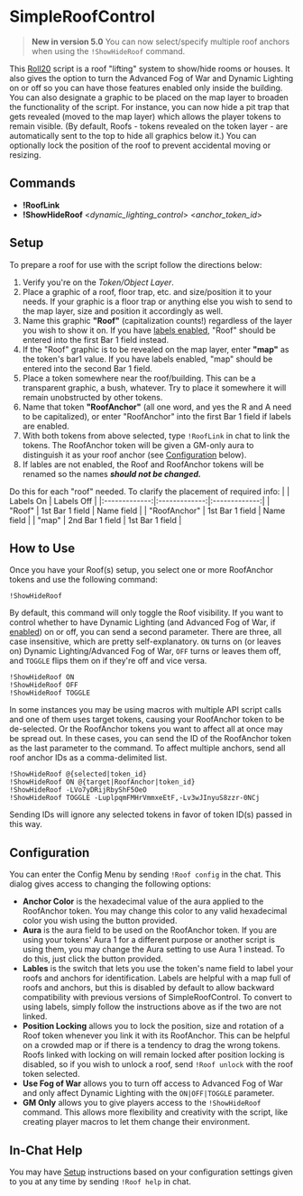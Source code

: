 # SimpleRoofControl
> **New in version 5.0** You can now select/specify multiple roof anchors when using the `!ShowHideRoof` command.

This [Roll20](http://roll20.net/) script is a roof "lifting" system to show/hide rooms or houses. It also gives the option to turn the Advanced Fog of War and Dynamic Lighting on or off so you can have those features enabled only inside the building. You can also designate a graphic to be placed on the map layer to broaden the functionality of the script. For instance, you can now hide a pit trap that gets revealed (moved to the map layer) which allows the player tokens to remain visible. (By default, Roofs - tokens revealed on the token layer - are automatically sent to the top to hide all graphics below it.) You can optionally lock the position of the roof to prevent accidental moving or resizing.

## Commands
* **!RoofLink**
* **!ShowHideRoof** <_dynamic_lighting_control_> <_anchor_token_id_>

## Setup
To prepare a roof for use with the script follow the directions below:
1. Verify you're on the *Token/Object Layer*.
2. Place a graphic of a roof, floor trap, etc. and size/position it to your needs. If your graphic is a floor trap or anything else you wish to send to the map layer, size and position it accordingly as well.
3. Name this graphic **"Roof"** (capitalization counts!) regardless of the layer you wish to show it on. If you have [labels enabled](#configuration), "Roof" should be entered into the first Bar 1 field instead.
3. If the "Roof" graphic is to be revealed on the map layer, enter **"map"** as the token's bar1 value. If you have labels enabled, "map" should be entered into the second Bar 1 field.
4. Place a token somewhere near the roof/building. This can be a transparent graphic, a bush, whatever. Try to place it somewhere it will remain unobstructed by other tokens.
6. Name that token **"RoofAnchor"** (all one word, and yes the R and A need to be capitalized), or enter "RoofAnchor" into the first Bar 1 field if labels are enabled.
5. With both tokens from above selected, type `!RoofLink` in chat to link the tokens. The RoofAnchor token will be given a GM-only aura to distinguish it as your roof anchor (see [Configuration](#configuration) below).
7. If lables are not enabled, the Roof and RoofAnchor tokens will be renamed so the names ***should not be changed.***

Do this for each "roof" needed. To clarify the placement of required info:
|  | Labels On | Labels Off |
|:-------------:|:-------------:|:-------------:|
| "Roof" | 1st Bar 1 field | Name field |
| "RoofAnchor" | 1st Bar 1 field | Name field |
| "map" | 2nd Bar 1 field | 1st Bar 1 field |


## How to Use
Once you have your Roof(s) setup, you select one or more RoofAnchor tokens and use the following command:

```
!ShowHideRoof
```

By default, this command will only toggle the Roof visibility. If you want to control whether to have Dynamic Lighting (and Advanced Fog of War, if [enabled](#configuration)) on or off, you can send a second parameter. There are three, all case insensitive, which are pretty self-explanatory. `ON` turns on (or leaves on) Dynamic Lighting/Advanced Fog of War, `OFF` turns or leaves them off, and `TOGGLE` flips them on if they're off and vice versa.

```
!ShowHideRoof ON
!ShowHideRoof OFF
!ShowHideRoof TOGGLE
```

In some instances you may be using macros with multiple API script calls and one of them uses target tokens, causing your RoofAnchor token to be de-selected. Or the RoofAnchor tokens you want to affect all at once may be spread out. In these cases, you can send the ID of the RoofAnchor token as the last parameter to the command. To affect multiple anchors, send all roof anchor IDs as a comma-delimited list.

```
!ShowHideRoof @{selected|token_id}
!ShowHideRoof ON @{target|RoofAnchor|token_id}
!ShowHideRoof -LVo7yDRijRbyShF5OeO
!ShowHideRoof TOGGLE -LuplpqmFMHrVmmxeEtF,-Lv3wJInyuS8zzr-0NCj
```

Sending IDs will ignore any selected tokens in favor of token ID(s) passed in this way.

## Configuration
You can enter the Config Menu by sending `!Roof config` in the chat. This dialog gives access to changing the following options:
* **Anchor Color** is the hexadecimal value of the aura applied to the RoofAnchor token. You may change this color to any valid hexadecimal color you wish using the button provided.
* **Aura** is the aura field to be used on the RoofAnchor token. If you are using your tokens' Aura 1 for a different purpose or another script is using them, you may change the Aura setting to use Aura 1 instead. To do this, just click the button provided.
* **Lables** is the switch that lets you use the token's name field to label your roofs and anchors for identification. Labels are helpful with a map full of roofs and anchors, but this is disabled by default to allow backward compatibility with previous versions of SimpleRoofControl. To convert to using labels, simply follow the instructions above as if the two are not linked.
* **Position Locking** allows you to lock the position, size and rotation of a Roof token whenever you link it with its RoofAnchor. This can be helpful on a crowded map or if there is a tendency to drag the wrong tokens. Roofs linked with locking on will remain locked after position locking is disabled, so if you wish to unlock a roof, send `!Roof unlock` with the roof token selected.
* **Use Fog of War** allows you to turn off access to Advanced Fog of War and only affect Dynamic Lighting with the `ON|OFF|TOGGLE` parameter.
* **GM Only** allows you to give players access to the `!ShowHideRoof` command. This allows more flexibility and creativity with the script, like creating player macros to let them change their environment.

## In-Chat Help
You may have [Setup](#setup) instructions based on your configuration settings given to you at any time by sending `!Roof help` in chat.

